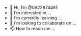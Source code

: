 - 👋 Hi, I’m @0622874481
- 👀 I’m interested in ...
- 🌱 I’m currently learning ...
- 💞️ I’m looking to collaborate on ...
- 📫 How to reach me ...

<!---
0622874481/0622874481 is a ✨ special ✨ repository because its `README.md` (this file) appears on your GitHub profile.
You can click the Preview link to take a look at your changes.
--->
